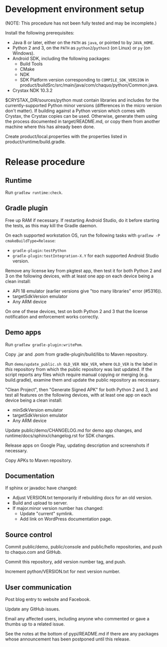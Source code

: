 # Development environment setup

(NOTE: This procedure has not been fully tested and may be incomplete.)

Install the following prerequisites:

* Java 8 or later, either on the `PATH` as `java`, or pointed to by `JAVA_HOME`.
* Python 2 and 3, on the `PATH` as `python2`/`python3` (on Linux) or `py` (on Windows).
* Android SDK, including the following packages:
   * Build Tools
   * CMake
   * NDK
   * SDK Platform version corresponding to `COMPILE_SDK_VERSION` in
     product/buildSrc/src/main/java/com/chaquo/python/Common.java.
* Crystax NDK 10.3.2

$CRYSTAX_DIR/sources/python must contain libraries and includes for the currently-supported
Python minor versions (differences in the micro version don't matter). If building against a
Python version which comes with Crystax, the Crystax copies can be used. Otherwise, generate
them using the process documented in target/README.md, or copy them from another machine where
this has already been done.

Create product/local.properties with the properties listed in product/runtime/build.gradle.


# Release procedure

## Runtime

Run `gradlew runtime:check`.


## Gradle plugin

Free up RAM if necessary. If restarting Android Studio, do it before starting the tests, as
this may kill the Gradle daemon.

On each supported workstation OS, run the following tasks with `gradlew -P
cmakeBuildType=Release`:

* `gradle-plugin:testPython`
* `gradle-plugin:testIntegration-X.Y` for each supported Android Studio version.

Remove any license key from pkgtest app, then test it for both Python 2 and 3 on the following
devices, with at least one app on each device being a clean install:

* API 18 emulator (earlier versions give "too many libraries" error (#5316)).
* targetSdkVersion emulator
* Any ARM device

On one of these devices, test on both Python 2 and 3 that the license notification and enforcement
works correctly.


## Demo apps

Run `gradlew gradle-plugin:writePom`.

Copy .jar and .pom from gradle-plugin/build/libs to Maven repository.

Run `demo/update_public.sh OLD_VER NEW_VER`, where `OLD_VER` is the label in *this* repository
from which the public repository was last updated. If the script reports any files which
require manual copying or merging (e.g. build.gradle), examine them and update the public
repository as necessary.

"Clean Project", then "Generate Signed APK" for both Python 2 and 3, and test all features on the
following devices, with at least one app on each device being a clean install:

* minSdkVersion emulator
* targetSdkVersion emulator
* Any ARM device

Update public/demo/CHANGELOG.md for demo app changes, and runtime/docs/sphinx/changelog.rst for
SDK changes.

Release apps on Google Play, updating description and screenshots if necessary.

Copy APKs to Maven repository.


## Documentation

If sphinx or javadoc have changed:

* Adjust VERSION.txt temporarily if rebuilding docs for an old version.
* Build and upload to server.
* If major.minor version number has changed:
  * Update "current" symlink.
  * Add link on WordPress documentation page.


## Source control

Commit public/demo, public/console and public/hello repositories, and push to chaquo.com and
GitHub.

Commit this repository, add version number tag, and push.

Increment python/VERSION.txt for next version number.


## User communication

Post blog entry to website and Facebook.

Update any GitHub issues.

Email any affected users, including anyone who commented or gave a thumbs up to a related
issue.

See the notes at the bottom of pypi/README.md if there are any packages whose announcement has
been postponed until this release.
